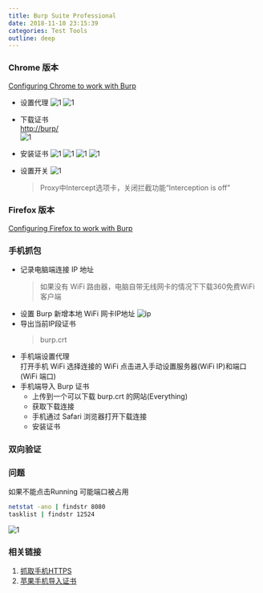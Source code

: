 ```yaml
---
title: Burp Suite Professional
date: 2018-11-10 23:15:39  
categories: Test Tools  
outline: deep
---
```


### Chrome 版本

[Configuring Chrome to work with Burp](https://portswigger.net/support/configuring-chrome-to-work-with-burp)

- 设置代理
  ![1](../../public/assets/20200328214331.png)
  ![1](../../public/assets/20200328214450.png)
- 下载证书  
  <http://burp/>  
  ![1](../../public/assets/20200328214480.png)

- 安装证书
  ![1](../../public/assets/20200328214554.png)
  ![1](../../public/assets/20200328214627.png)
  ![1](../../public/assets/20200328214724.png)
  ![1](../../public/assets/20200328214809.png)

- 设置开关
![1](../../public/assets/20200328220216.png)
  > Proxy中Intercept选项卡，关闭拦截功能“Interception is off”  

### Firefox 版本  

[Configuring Firefox to work with Burp](https://portswigger.net/support/configuring-firefox-to-work-with-burp)

### 手机抓包

- 记录电脑端连接 IP 地址
  > 如果没有 WiFi 路由器，电脑自带无线网卡的情况下下载360免费WiFi客户端
- 设置 Burp 新增本地 WiFi 网卡IP地址
  ![ip](../../public/assets/20200328225511.png)
- 导出当前IP段证书
  > burp.crt
- 手机端设置代理  
  打开手机 WiFi 选择连接的 WiFi 点击进入手动设置服务器(WiFi IP)和端口(WiFi 端口)
- 手机端导入 Burp 证书  
  - 上传到一个可以下载 burp.crt 的网站(Everything)
  - 获取下载连接
  - 手机通过 Safari 浏览器打开下载连接
  - 安装证书

### 双向验证


### 问题

  如果不能点击Running 可能端口被占用
  ```sh
  netstat -ano | findstr 8080
  tasklist | findstr 12524
  ```
  ![1](../../public/assets/20220610220242.png)

### 相关链接

1. [抓取手机HTTPS](https://blog.csdn.net/qq_29277155/article/details/52548630)  
2. [苹果手机导入证书](http://blog.sina.com.cn/s/blog_a03baecd0102xc7l.html)
